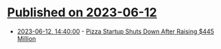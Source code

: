 # [Published on 2023-06-12](index.md)

* [2023-06-12, 14:40:00](https://slashdot.org/story/23/06/12/1415243/pizza-startup-shuts-down-after-raising-445-million?utm_source=rss1.0mainlinkanon&utm_medium=feed) - [Pizza Startup Shuts Down After Raising $445 Million](https://slashdot.org/story/23/06/12/1415243/pizza-startup-shuts-down-after-raising-445-million?utm_source=rss1.0mainlinkanon&utm_medium=feed)
